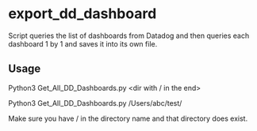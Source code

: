 # export_dd_dashboard

Script queries the list of dashboards from Datadog and then queries each dashboard 1 by 1 and saves it into its own file.


## Usage
Python3 Get_All_DD_Dashboards.py <api key> <app key> <dir with / in the end>
  
Python3 Get_All_DD_Dashboards.py <api key> <app key> /Users/abc/test/
  
Make sure you have / in the directory name and that directory does exist.
  
  
  

